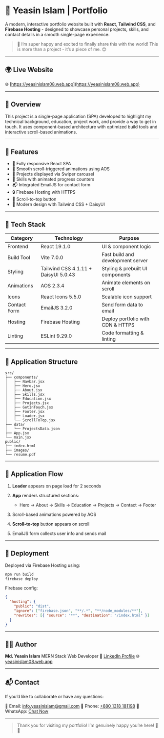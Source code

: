 # 💼 Yeasin Islam | Portfolio

A modern, interactive portfolio website built with **React**, **Tailwind CSS**, and **Firebase Hosting** - designed to showcase personal projects, skills, and contact details in a smooth single-page experience.

> 🎉 I’m super happy and excited to finally share this with the world! This is more than a project - it’s a piece of me. 😊

---

## 🌍 Live Website

🌐 [https://yeasinislam08.web.app](https://yeasinislam08.web.app)

---

## 📌 Overview

This project is a single-page application (SPA) developed to highlight my technical background, education, project work, and provide a way to get in touch. It uses component-based architecture with optimized build tools and interactive scroll-based animations.

---

## 🧹 Features

* 💅 Fully responsive React SPA
* 🎯 Smooth scroll-triggered animations using AOS
* 📁 Projects displayed via Swiper carousel
* 🧠 Skills with animated progress counters
* 📬 Integrated EmailJS for contact form
* 🔒 Firebase Hosting with HTTPS
* 🔼 Scroll-to-top button
* 🎨 Modern design with Tailwind CSS + DaisyUI

---

## 🧱 Tech Stack

| Category     | Technology                           | Purpose                           |
| ------------ | ------------------------------------ | --------------------------------- |
| Frontend     | React 19.1.0                         | UI & component logic              |
| Build Tool   | Vite 7.0.0                           | Fast build and development server |
| Styling      | Tailwind CSS 4.1.11 + DaisyUI 5.0.43 | Styling & prebuilt UI components  |
| Animations   | AOS 2.3.4                            | Animate elements on scroll        |
| Icons        | React Icons 5.5.0                    | Scalable icon support             |
| Contact Form | EmailJS 3.2.0                        | Send form data to email           |
| Hosting      | Firebase Hosting                     | Deploy portfolio with CDN & HTTPS |
| Linting      | ESLint 9.29.0                        | Code formatting & linting         |

---

## 🧯 Application Structure

```
src/
├── components/
│   ├── Navbar.jsx
│   ├── Hero.jsx
│   ├── About.jsx
│   ├── Skills.jsx
│   ├── Education.jsx
│   ├── Projects.jsx
│   ├── GetInTouch.jsx
│   ├── Footer.jsx
│   ├── Loader.jsx
│   └── ScrollToTop.jsx
├── data/
│   └── ProjectsData.json
├── App.jsx
└── main.jsx
public/
├── index.html
├── images/
└── resume.pdf
```

---

## 🚀 Application Flow

1. **Loader** appears on page load for 2 seconds
2. **App** renders structured sections:

   * Hero → About → Skills → Education → Projects → Contact → Footer
3. Scroll-based animations powered by AOS
4. **Scroll-to-top** button appears on scroll
5. EmailJS form collects user info and sends mail

---

## 🚁 Deployment

Deployed via Firebase Hosting using:

```bash
npm run build
firebase deploy
```

Firebase config:

```json
{
  "hosting": {
    "public": "dist",
    "ignore": ["firebase.json", "**/.*", "**/node_modules/**"],
    "rewrites": [{ "source": "**", "destination": "/index.html" }]
  }
}
```

---

## 👨‍💼 Author

**Md. Yeasin Islam**
MERN Stack Web Developer
🔗 [LinkedIn Profile](https://www.linkedin.com/in/yeasin-islam75/)
🌐 [yeasinislam08.web.app](https://yeasinislam08.web.app)

---

## 📬 Contact

If you’d like to collaborate or have any questions:

📧 Email: [info.yeasinislam@gmail.com](mailto:info.yeasinislam@gmail.com)
📱 Phone: [+880 1318 181198](tel:+8801318181198)
🚸 WhatsApp: [Chat Now](https://wa.me/8801318181198)

---

> Thank you for visiting my portfolio! I’m genuinely happy you’re here! 🙌🙂